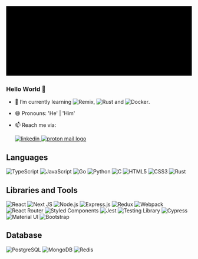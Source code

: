 <img src="https://github.com/sshnuke333/sshnuke333/blob/main/assets/banner.gif" alt="animated banner that says nikhil bhargav - web developer">

### Hello World 👋

- 🌱 I’m currently learning ![Remix](https://img.shields.io/badge/Remix-black?style=plastic&logo=remix&logoColor=white), ![Rust](https://img.shields.io/badge/Rust-black?style=plastic&logo=rust&logoColor=white) and ![Docker](https://img.shields.io/badge/Docker-black?style=plastic&logo=docker&logoColor=#2496ED).
- 😄 Pronouns: 'He' | 'Him'
- 📫 Reach me via:

  <a href='https://www.linkedin.com/in/nikhilbhargav'> <img src='https://img.shields.io/badge/LinkedIn-0077B5?style=for-the-badge&logo=linkedin&logoColor=white' alt='linkedin'> </a>
  <a href='mailto:sshnuke@protonmail.com&subject=Hello%20from%20github'> <img src='https://img.shields.io/badge/ProtonMail-8B89CC?style=for-the-badge&logo=protonmail&logoColor=white' alt='proton mail logo' > </a>

## Languages

![TypeScript](https://img.shields.io/badge/TypeScript-black?style=for-the-badge&logo=typescript&logoColor=3178c6)
![JavaScript](https://img.shields.io/badge/-JavaScript-black?style=for-the-badge&logo=javascript)
![Go](https://img.shields.io/badge/-Go-black?style=for-the-badge&logo=go)
![Python](https://img.shields.io/badge/-Python-black?style=for-the-badge&logo=python)
![C](https://img.shields.io/badge/-C-black?style=for-the-badge&logo=c)
![HTML5](https://img.shields.io/badge/-HTML5-black?style=for-the-badge&logo=html5)
![CSS3](https://img.shields.io/badge/-CSS3-black?style=for-the-badge&logo=css3&logoColor=blue)
![Rust](https://img.shields.io/badge/Rust-black?style=for-the-badge&logo=rust&logoColor=white)

## Libraries and Tools

![React](https://img.shields.io/badge/React-black?style=for-the-badge&logo=react)
![Next JS](https://img.shields.io/badge/Next-black?style=for-the-badge&logo=next.js)
![Node.js](https://img.shields.io/badge/Node.js-black?style=for-the-badge&logo=Node.js)
![Express.js](https://img.shields.io/badge/Express.js-black?style=for-the-badge&logo=Express)
![Redux](https://img.shields.io/badge/Redux-black?style=for-the-badge&logo=redux&logoColor=593D88)
![Webpack](https://img.shields.io/badge/webpack-black?style=for-the-badge&logo=webpack)
![React Router](https://img.shields.io/badge/React_Router-black?style=for-the-badge&logo=react-router)
![Styled Components](https://img.shields.io/badge/styled--components-black?style=for-the-badge&logo=styled-components)
![Jest](https://img.shields.io/badge/Jest-black?style=for-the-badge&logo=Jest)
![Testing Library](https://img.shields.io/badge/testing%20library-black?style=for-the-badge&logo=testing-library&logoColor=red)
![Cypress](https://img.shields.io/badge/Cypress-black?style=for-the-badge&logo=Cypress)
![Material UI](https://img.shields.io/badge/Material--UI-black?style=for-the-badge&logo=material-ui)
![Bootstrap](https://img.shields.io/badge/-Bootstrap-black?style=for-the-badge&logo=bootstrap)

## Database

![PostgreSQL](https://img.shields.io/badge/-PostgreSQL-black?style=for-the-badge&logo=postgresql)
![MongoDB](https://img.shields.io/badge/MongoDB-black?style=for-the-badge&logo=MongoDB)
![Redis](https://img.shields.io/badge/Redis-black?style=for-the-badge&logo=Redis)
